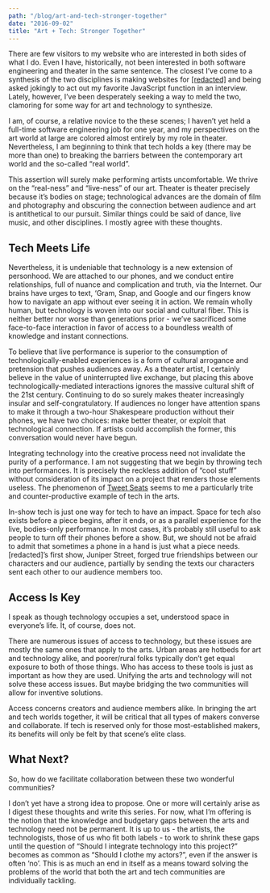 ```yaml
---
path: "/blog/art-and-tech-stronger-together"
date: "2016-09-02"
title: "Art + Tech: Stronger Together"
---
```

There are few visitors to my website who are interested in both sides of what I do. Even I have, historically, not been interested in both software engineering and theater in the same sentence. The closest I’ve come to a synthesis of the two disciplines is making websites for [[redacted]](http://www.redactedtheater.org) and being asked jokingly to act out my favorite JavaScript function in an interview. Lately, however, I’ve been desperately seeking a way to meld the two, clamoring for some way for art and technology to synthesize.

I am, of course, a relative novice to the these scenes; I haven’t yet held a full-time software engineering job for one year, and my perspectives on the art world at large are colored almost entirely by my role in theater. Nevertheless, I am beginning to think that tech holds a key (there may be more than one) to breaking the barriers between the contemporary art world and the so-called “real world”.

This assertion will surely make performing artists uncomfortable. We thrive on the “real-ness” and “live-ness” of our art. Theater is theater precisely because it’s bodies on stage; technological advances are the domain of film and photography and obscuring the connection between audience and art is antithetical to our pursuit. Similar things could be said of dance, live music, and other disciplines. I mostly agree with these thoughts.

## Tech Meets Life

Nevertheless, it is undeniable that technology is a new extension of personhood. We are attached to our phones, and we conduct entire relationships, full of nuance and complication and truth, via the Internet. Our brains have urges to text, ‘Gram, Snap, and Google and our fingers know how to navigate an app without ever seeing it in action. We remain wholly human, but technology is woven into our social and cultural fiber. This is neither better nor worse than generations prior - we’ve sacrificed some face-to-face interaction in favor of access to a boundless wealth of knowledge and instant connections. 

To believe that live performance is superior to the consumption of technologically-enabled experiences is a form of cultural arrogance and pretension that pushes audiences away. As a theater artist, I certainly believe in the value of uninterrupted live exchange, but placing this above technologically-mediated interactions ignores the massive cultural shift of the 21st century. Continuing to do so surely makes theater increasingly insular and self-congratulatory. If audiences no longer have attention spans to make it through a two-hour Shakespeare production without their phones, we have two choices: make better theater, or exploit that technological connection. If artists could accomplish the former, this conversation would never have begun.

Integrating technology into the creative process need not invalidate the purity of a performance. I am not suggesting that we begin by throwing tech into performances. It is precisely the reckless addition of “cool stuff” without consideration of its impact on a project that renders those elements useless. The phenomenon of [Tweet Seats](http://www.npr.org/sections/monkeysee/2011/12/12/143576328/tweet-seats-come-to-theaters-but-can-patrons-plug-in-without-tuning-out) seems to me a particularly trite and counter-productive example of tech in the arts.

In-show tech is just one way for tech to have an impact. Space for tech also exists before a piece begins, after it ends, or as a parallel experience for the live, bodies-only performance. In most cases, it’s probably still useful to ask people to turn off their phones before a show. But, we should not be afraid to admit that sometimes a phone in a hand is just what a piece needs. [redacted]’s first show, Juniper Street, forged true friendships between our characters and our audience, partially by sending the texts our characters sent each other to our audience members too.

## Access Is Key

I speak as though technology occupies a set, understood space in everyone’s life. It, of course, does not.

There are numerous issues of access to technology, but these issues are mostly the same ones that apply to the arts. Urban areas are hotbeds for art and technology alike, and poorer/rural folks typically don’t get equal exposure to both of those things. Who has access to these tools is just as important as how they are used. Unifying the arts and technology will not solve these access issues. But maybe bridging the two communities will allow for inventive solutions.

Access concerns creators and audience members alike. In bringing the art and tech worlds together, it will be critical that all types of makers converse and collaborate. If tech is reserved only for those most-established makers, its benefits will only be felt by that scene’s elite class.

## What Next?

So, how do we facilitate collaboration between these two wonderful communities?

I don’t yet have a strong idea to propose. One or more will certainly arise as I digest these thoughts and write this series. For now, what I’m offering is the notion that the knowledge and budgetary gaps between the arts and technology need not be permanent. It is up to us - the artists, the technologists, those of us who fit both labels - to work to shrink these gaps until the question of “Should I integrate technology into this project?” becomes as common as “Should I clothe my actors?”, even if the answer is often ‘no’. This is as much an end in itself as a means toward solving the problems of the world that both the art and tech communities are individually tackling.
